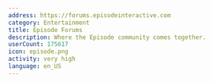 ```yaml
---
address: https://forums.episodeinteractive.com
category: Entertainment
title: Episode Forums
description: Where the Episode community comes together.
userCount: 175617
icon: episode.png
activity: very high
language: en_US
---
```

